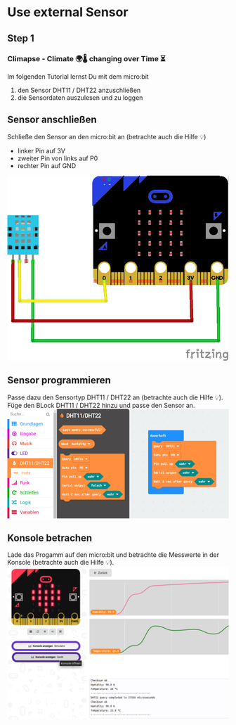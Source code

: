 # Use external Sensor

## Step 1

### Climapse - Climate 🌍🌡️ changing over Time  ⏳️

Im folgenden Tutorial lernst Du mit dem micro:bit 
1. den Sensor DHT11 / DHT22 anzuschließen
2. die Sensordaten auszulesen und zu loggen

## Sensor anschließen

Schließe den Sensor an den micro:bit an (betrachte auch die Hilfe 💡)
* linker Pin auf 3V
* zweiter Pin von links auf P0
* rechter Pin auf GND

 ![Schaltplan DHT11 Sensor](https://github.com/gitalm/-climpase----use-external-sensor/blob/1c7c2f3f9a9f0654863a05f6e469756aa9c7219d/DHT11_Steckplatine.png?raw=true)

## Sensor programmieren

Passe dazu den Sensortyp DHT11 / DHT22 an (betrachte auch die Hilfe 💡).
Füge den BLock DHT11 / DHT22 hinzu und passe den Sensor an.
 ![Block hinzufügen](https://github.com/gitalm/-climpase----use-external-sensor/blob/master/2022-01-30_17-15.png?raw=true)


## Konsole betrachen

Lade das Progamm auf den micro:bit und betrachte die Messwerte in der Konsole (betrachte auch die Hilfe 💡).
 ![Konsole des micro:bit](https://github.com/gitalm/-climpase----use-external-sensor/blob/master/2022-01-30_17-17.png?raw=true)